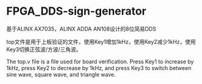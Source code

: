 # FPGA_DDS-sign-generator
基于ALINX AX7035，ALINX ADDA AN108设计的8位简易DDS

top文件是用于上板验证的文件，使用Key1增加1kHz，使用Key2减少1kHz，使用Key3切换正弦波/方波/三角波。

The top.v file is a file used for board verification. Press Key1 to increase by 1kHz, press Key2 to decrease by 1kHz, and press Key3 to switch between sine wave, square wave, and triangle wave.
